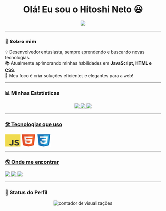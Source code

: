 <h1 align="center">Olá! Eu sou o Hitoshi Neto 😃</h1>

<p align="center">
  <img src="https://readme-typing-svg.herokuapp.com/?color=00C7FF&size=35&center=true&vCenter=true&width=600&lines=Bem-vindo+ao+meu+perfil!;Desenvolvedor+Web;Apaixonado+por+tecnologia!&pause=1000" />
</p>

---

### 🚀 **Sobre mim**
💡 Desenvolvedor entusiasta, sempre aprendendo e buscando novas tecnologias.  
📚 Atualmente aprimorando minhas habilidades em **JavaScript, HTML e CSS**.  
🎯 Meu foco é criar soluções eficientes e elegantes para a web!  

---

### 📊 **Minhas Estatísticas**
<div align="center">
  <a href="https://github.com/Hitoshi-Neto">
  <img height="180em" src="https://github-readme-stats.vercel.app/api?username=Hitoshi-Neto&show_icons=true&theme=tokyonight&include_all_commits=true&count_private=true"/>
  <img height="180em" src="https://github-readme-streak-stats.herokuapp.com/?user=Hitoshi-Neto&theme=tokyonight"/>
  <img height="180em" src="https://github-readme-stats.vercel.app/api/top-langs/?username=Hitoshi-Neto&layout=compact&langs_count=6&theme=tokyonight"/>
</div>

---

### 🛠 **Tecnologias que uso**
<div style="display: flex;">
  <img align="center" alt="JavaScript" height="40" width="50" src="https://raw.githubusercontent.com/devicons/devicon/master/icons/javascript/javascript-original.svg">
  <img align="center" alt="HTML5" height="40" width="50" src="https://raw.githubusercontent.com/devicons/devicon/master/icons/html5/html5-original.svg">
  <img align="center" alt="CSS3" height="40" width="50" src="https://raw.githubusercontent.com/devicons/devicon/master/icons/css3/css3-original.svg">
</div>

---

### 🌎 **Onde me encontrar**
<div>
  <a href="https://www.instagram.com/hitoshi_zxi/" target="_blank">
    <img src="https://img.shields.io/badge/-Instagram-%23E4405F?style=for-the-badge&logo=instagram&logoColor=white">
  </a>
  <a href="https://www.linkedin.com/in/jo%C3%A3o-palmeira-2ab71a358/" target="_blank">
    <img src="https://img.shields.io/badge/-LinkedIn-%230077B5?style=for-the-badge&logo=linkedin&logoColor=white">
  </a>
  <a href="palmeiraishiineto@gmail.com">
    <img src="https://img.shields.io/badge/-Email-%23D14836?style=for-the-badge&logo=gmail&logoColor=white">
  </a>
</div>

---

### 🎯 **Status do Perfil**
<p align="center">
  <img src="https://komarev.com/ghpvc/?username=Hitoshi-Neto&label=Visualizações&color=blue&style=flat" alt="contador de visualizações">
</p>
